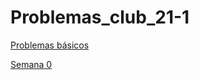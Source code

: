 # Problemas_club_21-1

[Problemas básicos](https://github.com/VaneMelenciano/Problemas_club_21-1/tree/main/Basicos) 

   [Semana 0](https://github.com/VaneMelenciano/Problemas_club_21-1/tree/main/Basicos/Semana0)
